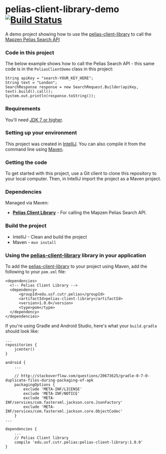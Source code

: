 # pelias-client-library-demo [![Build Status](https://travis-ci.org/CUTR-at-USF/pelias-client-library-demo.svg?branch=master)](https://travis-ci.org/CUTR-at-USF/pelias-client-library-demo)
A demo project showing how to use the [pelias-client-library](https://github.com/CUTR-at-USF/pelias-client-library) to call the [Mapzen Pelias Search API](https://mapzen.com/documentation/search/search/)

### Code in this project

The below example shows how to call the Pelias Search API - this same code is in the `PeliasClientDemo` class in this project:

~~~
String apiKey = "search-YOUR_KEY_HERE";
String text = "London";
SearchResponse response = new SearchRequest.Builder(apiKey, text).build().call();
System.out.println(response.toString());
~~~

### Requirements

You'll need [JDK 7 or higher](http://www.oracle.com/technetwork/java/javase/downloads/index.html).


### Setting up your environment

This project was created in [IntelliJ](https://www.jetbrains.com/idea/).  You can also compile it from the command line using [Maven](https://maven.apache.org/).

### Getting the code

To get started with this project, use a Git client to clone this repository to your local computer.  Then, in IntelliJ import the project as a Maven project.

### Dependencies

Managed via Maven:

* [**Pelias Client Library**](https://github.com/CUTR-at-USF/pelias-client-library) - For calling the Mapzen Pelias Search API.

### Build the project

* IntelliJ - Clean and build the project
* Maven - `mvn install`

### Using the [pelias-client-library](https://github.com/CUTR-at-USF/pelias-client-library) library in your application

To add the [pelias-client-library](https://github.com/CUTR-at-USF/pelias-client-library) to your project using Maven, add the following to your `pom.xml` file:
~~~
<dependencies>
  <!-- Pelias Client Library -->
  <dependency>
      <groupId>edu.usf.cutr.pelias</groupId>    
      <artifactId>pelias-client-library</artifactId>    
      <version>1.0.0</version>
      <type>pom</type>
  </dependency>
</dependencies>
~~~

If you're using Gradle and Android Studio, here's what your `build.gradle` should look like:

~~~
...
repositories {
    jcenter()
}

android {
    ...

    // http://stackoverflow.com/questions/20673625/gradle-0-7-0-duplicate-files-during-packaging-of-apk
    packagingOptions {
        exclude 'META-INF/LICENSE'
        exclude 'META-INF/NOTICE'
        exclude 'META-INF/services/com.fasterxml.jackson.core.JsonFactory'
        exclude 'META-INF/services/com.fasterxml.jackson.core.ObjectCodec'
    }
...

dependencies {
    ...
    // Pelias Client library
    compile 'edu.usf.cutr.pelias:pelias-client-library:1.0.0'
}
~~~